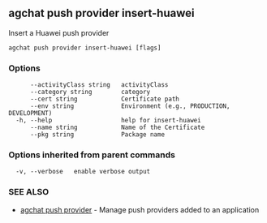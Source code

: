 ## agchat push provider insert-huawei

Insert a Huawei push provider

```
agchat push provider insert-huawei [flags]
```

### Options

```
      --activityClass string   activityClass
      --category string        category
      --cert string            Certificate path
      --env string             Environment (e.g., PRODUCTION, DEVELOPMENT)
  -h, --help                   help for insert-huawei
      --name string            Name of the Certificate
      --pkg string             Package name
```

### Options inherited from parent commands

```
  -v, --verbose   enable verbose output
```

### SEE ALSO

* [agchat push provider](agchat_push_provider.md)	 - Manage push providers added to an application

